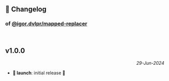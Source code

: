 ## 📒 Changelog

### of [@igor.dvlpr/mapped-replacer](https://github.com/igorskyflyer/npm-mapped-replacer)

<br>

## v1.0.0

<p align="right"><em>29-Jun-2024</em></p>

- **🚀 launch**: initial release 🎉
